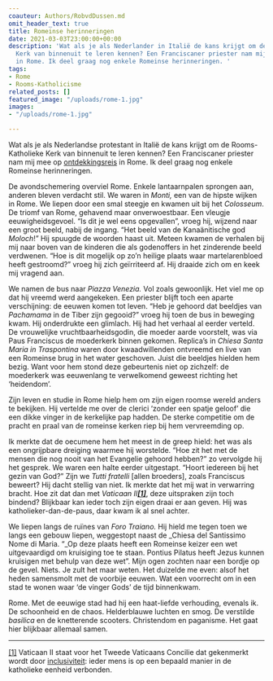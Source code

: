 ```yaml
---
coauteur: Authors/RobvdDussen.md
omit_header_text: true
title: Romeinse herinneringen
date: 2021-03-03T23:00:00+00:00
description: 'Wat als je als Nederlander in Italië de kans krijgt om de Rooms-Katholieke
  Kerk van binnenuit te leren kennen? Een Franciscaner priester nam mij mee op ontdekkingsreis
  in Rome. Ik deel graag nog enkele Romeinse herinneringen. '
tags:
- Rome
- Rooms-Katholicisme
related_posts: []
featured_image: "/uploads/rome-1.jpg"
images:
- "/uploads/rome-1.jpg"

---
```

Wat als je als Nederlandse protestant in Italië de kans krijgt om de Rooms-Katholieke Kerk van binnenuit te leren kennen? Een Franciscaner priester nam mij mee op [ontdekkingsreis](https://www.robvanderdussen.com/nl/post/mijn-reis-door-een-onbekende-wereld/ "Mijn reis door een onbekende wereld") in Rome. Ik deel graag nog enkele Romeinse herinneringen.

De avondschemering overviel Rome. Enkele lantaarnpalen sprongen aan, anderen bleven verdacht stil. We waren in _Monti,_ een van de hipste wijken in Rome. We liepen door een smal steegje en kwamen uit bij het _Colosseum_. De triomf van Rome, gehavend maar onverwoestbaar. Een vleugje eeuwigheidsgevoel. “Is dit je wel eens opgevallen”, vroeg hij, wijzend naar een groot beeld, nabij de ingang. “Het beeld van de Kanaänitische god _Moloch_!” Hij spuugde de woorden haast uit. Meteen kwamen de verhalen bij mij naar boven van de kinderen die als godenoffers in het zinderende beeld verdwenen. “Hoe is dit mogelijk op zo’n heilige plaats waar martelarenbloed heeft gestroomd?” vroeg hij zich geïrriteerd af. Hij draaide zich om en keek mij vragend aan.

We namen de bus naar _Piazza Venezia._ Vol zoals gewoonlijk. Het viel me op dat hij vreemd werd aangekeken. Een priester blijft toch een aparte verschijning: de eeuwen komen tot leven. “Heb je gehoord dat beeldjes van _Pachamama_ in de Tiber zijn gegooid?” vroeg hij toen de bus in beweging kwam. Hij onderdrukte een glimlach. Hij had het verhaal al eerder verteld. De vrouwelijke vruchtbaarheidsgodin, die moeder aarde voorstelt, was via Paus Franciscus de moederkerk binnen gekomen. Replica’s in _Chiesa_ _Santa Maria in Traspontina_ waren door kwaadwillenden ontvreemd en live van een Romeinse brug in het water geschoven. Juist die beeldjes hielden hem bezig. Want voor hem stond deze gebeurtenis niet op zichzelf: de moederkerk was eeuwenlang te verwelkomend geweest richting het ‘heidendom’.

Zijn leven en studie in Rome hielp hem om zijn eigen roomse wereld anders te bekijken. Hij vertelde me over de clerici ‘zonder een spatje geloof’ die een dikke vinger in de kerkelijke pap hadden. De sterke competitie om de pracht en praal van de romeinse kerken riep bij hem vervreemding op.

Ik merkte dat de oecumene hem het meest in de greep hield: het was als een ongrijpbare dreiging waarmee hij worstelde. “Hoe zit het met de mensen die nog nooit van het Evangelie gehoord hebben?” zo vervolgde hij het gesprek. We waren een halte eerder uitgestapt. “Hoort iedereen bij het gezin van God?” Zijn we _Tutti fratelli_ \[allen broeders\], zoals Franciscus beweert? Hij dacht stellig van niet. Ik merkte dat het mij wat in verwarring bracht. Hoe zit dat dan met _Vaticaan II_[**_\[1\]_**](#_ftn1), deze uitspraken zijn toch bindend? Blijkbaar kan ieder toch zijn eigen draai er aan geven. Hij was katholieker-dan-de-paus, daar kwam ik al snel achter.

We liepen langs de ruïnes van _Foro Traiano._ Hij hield me tegen toen we langs een gebouw liepen, weggestopt naast de _Chiesa del Santissimo Nome di Maria. “_Op deze plaats heeft een Romeinse keizer een wet uitgevaardigd om kruisiging toe te staan. Pontius Pilatus heeft Jezus kunnen kruisigen met behulp van deze wet”. Mijn ogen zochten naar een bordje op de gevel. Niets. Je zult het maar weten. Het duizelde me even: alsof het heden samensmolt met de voorbije eeuwen. Wat een voorrecht om in een stad te wonen waar ‘de vinger Gods’ de tijd binnenkwam.

Rome. Met de eeuwige stad had hij een haat-liefde verhouding, evenals ik. De schoonheid en de chaos. Helderblauwe luchten en smog. De verstilde _basilica_ en de knetterende scooters. Christendom en paganisme. Het gaat hier blijkbaar allemaal samen.

***

[\[1\]](#_ftnref1) Vaticaan II staat voor het Tweede Vaticaans Concilie dat gekenmerkt wordt door [inclusiviteit](https://www.robvanderdussen.com/nl/post/flirten-met-rome/ "Flirten met Rome"): ieder mens is op een bepaald manier in de katholieke eenheid verbonden.